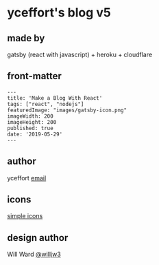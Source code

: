 # yceffort's blog v5

## made by

gatsby (react with javascript) + heroku + cloudflare

## front-matter

```
---
title: 'Make a Blog With React'
tags: ["react", "nodejs"]
featuredImage: "images/gatsby-icon.png"
imageWidth: 200
imageHeight: 200
published: true
date: '2019-05-29'
---
```

## author

yceffort [email](yceffort@gmail.com)

## icons

[simple icons](https://simpleicons.org/)

## design author

Will Ward [@willjw3](https://github.com/willjw3)

